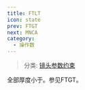 ```yaml
---
title: FTLT
icon: state
prev: FTGT
next: MNCA
category:
  - 操作数
---
```


> 分类: [镜头参数约束](/hb/operands/130/871/  "Zemax 操作数 镜头参数约束")

全部厚度小于。参见FTGT。